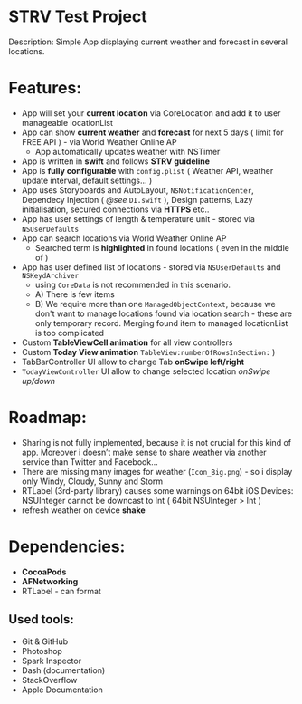 STRV Test Project
=================

Description: Simple App displaying current weather and forecast in several locations.

Features:
========
- App will set your **current location** via CoreLocation and add it to user manageable locationList
- App can show **current weather** and **forecast** for next 5 days ( limit for FREE API ) -  via World Weather Online AP  
   - App automatically updates weather with NSTimer
- App is written in **swift** and follows **STRV guideline**
- App is **fully configurable** with `config.plist`  ( Weather API, weather update interval, default settings... )
- App uses Storyboards and AutoLayout, `NSNotificationCenter`, Dependecy Injection ( *@see* `DI.swift` ), Design patterns, Lazy initialisation, secured connections via **HTTPS** etc..
- App has user settings of length & temperature unit - stored via `NSUserDefaults`
- App can search locations via World Weather Online AP
   - Searched term is **highlighted** in found locations ( even in the middle of  )
- App has user defined list of locations - stored via `NSUserDefaults` and `NSKeydArchiver`
   - using `CoreData` is not recommended in this scenario. 
   - A) There is few items
   - B) We require more than one `ManagedObjectContext`, because we don't want to manage locations found via location search - these are only temporary record.  Merging found item to managed locationList is too complicated
- Custom **TableViewCell animation** for all view controllers
- Custom **Today View animation**
`TableView:numberOfRowsInSection:` )
- TabBarController UI allow to change Tab **onSwipe left/right**
- `TodayViewController` UI allow to change selected location *onSwipe up/down*

Roadmap: 
=======
- Sharing is not fully implemented, because it is not crucial for this kind of app. Moreover i doesn’t make sense to share weather via another service than Twitter and Facebook... 
- There are missing many images for weather (`Icon_Big.png`) - so i display only Windy, Cloudy, Sunny and Storm 
- RTLabel (3rd-party library) causes some warnings on 64bit iOS Devices: NSUInteger cannot be downcast to Int ( 64bit NSUInteger > Int )
- refresh weather on device **shake**

Dependencies:
=============
- **CocoaPods**
- **AFNetworking**
- RTLabel - can format

Used tools:
-----------
- Git & GitHub 
- Photoshop
- Spark Inspector
- Dash (documentation)
- StackOverflow
- Apple Documentation
